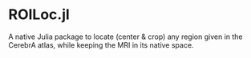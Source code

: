 # ROILoc.jl
A native Julia package to locate (center &amp; crop) any region given in the CerebrA atlas, while keeping the MRI in its native space.
